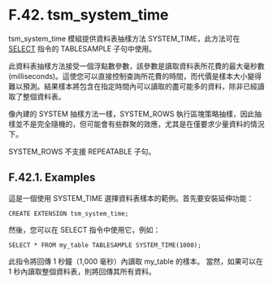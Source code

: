 # F.42. tsm\_system\_time

tsm\_system\_time 模組提供資料表抽樣方法 SYSTEM\_TIME，此方法可在 [SELECT](../../reference/sql-commands/select.md) 指令的 TABLESAMPLE 子句中使用。

此資料表抽樣方法接受一個浮點數參數，該參數是讀取資料表所花費的最大毫秒數(milliseconds)。這使您可以直接控制查詢所花費的時間，而代價是樣本大小變得難以預測。結果樣本將包含在指定時間內可以讀取的盡可能多的資料，除非已經讀取了整個資料表。

像內建的 SYSTEM 抽樣方法一樣，SYSTEM\_ROWS 執行區塊策略抽樣，因此抽樣並不是完全隨機的，但可能會有些群聚的效應，尤其是在僅要求少量資料的情況下。

SYSTEM\_ROWS 不支援 REPEATABLE 子句。

## F.42.1. Examples

這是一個使用 SYSTEM\_TIME 選擇資料表樣本的範例。首先要安裝延伸功能：

```
CREATE EXTENSION tsm_system_time;
```

然後，您可以在 SELECT 指令中使用它，例如：

```
SELECT * FROM my_table TABLESAMPLE SYSTEM_TIME(1000);
```

此指令將回傳 1 秒鐘（1,000 毫秒）內讀取 my\_table 的樣本。 當然，如果可以在 1 秒內讀取整個資料表，則將回傳其所有資料。
